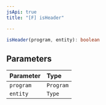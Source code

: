 ```yaml
---
jsApi: true
title: "[F] isHeader"

---
```

```ts
isHeader(program, entity): boolean
```

## Parameters

| Parameter | Type |
| :------ | :------ |
| `program` | `Program` |
| `entity` | `Type` |
